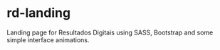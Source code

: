 # rd-landing
Landing page for Resultados Digitais using SASS, Bootstrap and some simple interface animations.
